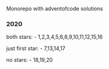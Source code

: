 Monorepo with adventofcode solutions

### 2020

both stars:
    - 1,2,3,4,5,6,8,9,10,11,12,15,16

just first star:
    - 7,13,14,17

no stars:
    - 18,19,20
